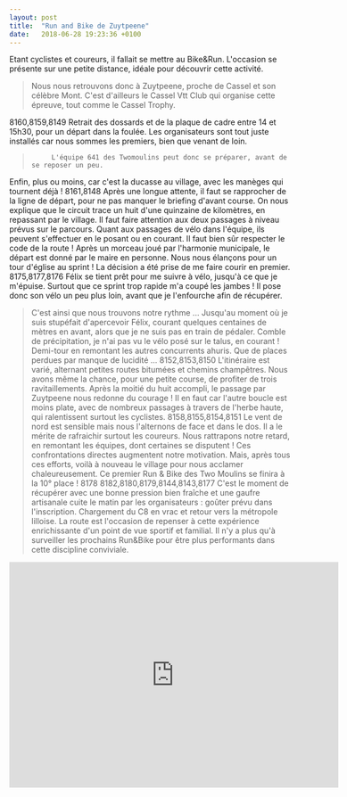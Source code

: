 ```yaml
---
layout: post
title:  "Run and Bike de Zuytpeene"
date:   2018-06-28 19:23:36 +0100
---
```

Etant cyclistes et coureurs, il fallait se mettre au Bike&amp;Run.
L'occasion se présente sur une petite distance, idéale pour découvrir cette activité.
> Nous nous retrouvons donc à Zuytpeene, proche de Cassel et son célèbre Mont.
C'est d'ailleurs le Cassel Vtt Club qui organise cette épreuve, tout comme le Cassel Trophy.

8160,8159,8149
Retrait des dossards et de la plaque de cadre entre 14 et 15h30, pour un départ dans la foulée.
Les organisateurs sont tout juste installés car nous sommes les premiers, bien que venant de loin.
>          L'équipe 641 des Twomoulins peut donc se préparer, avant de se reposer un peu.
Enfin, plus ou moins, car c'est la ducasse au village, avec les manèges qui tournent déjà !
8161,8148
Après une longue attente, il faut se rapprocher de la ligne de départ, pour ne pas manquer le briefing d'avant course.
On nous explique que le circuit trace un huit d'une quinzaine de kilomètres, en repassant par le village.
Il faut faire attention aux deux passages à niveau prévus sur le parcours.
Quant aux passages de vélo dans l'équipe, ils peuvent s'effectuer en le posant ou en courant.
Il faut bien sûr respecter le code de la route !
Après un morceau joué par l'harmonie municipale, le départ est donné par le maire en personne.
Nous nous élançons pour un tour d'église au sprint !
La décision a été prise de me faire courir en premier.
8175,8177,8176
Félix se tient prêt pour me suivre à vélo, jusqu'à ce que je m'épuise.
Surtout que ce sprint trop rapide m'a coupé les jambes !
Il pose donc son vélo un peu plus loin, avant que je l'enfourche afin de récupérer.
> C'est ainsi que nous trouvons notre rythme ...
Jusqu'au moment où je suis stupéfait d'apercevoir Félix, courant quelques centaines de mètres en avant, alors que je ne suis pas en train de pédaler.
Comble de précipitation, je n'ai pas vu le vélo posé sur le talus, en courant !
Demi-tour en remontant les autres concurrents ahuris.
Que de places perdues par manque de lucidité ...
8152,8153,8150
L'itinéraire est varié, alternant petites routes bitumées et chemins champêtres.
Nous avons même la chance, pour une petite course, de profiter de trois ravitaillements.
Après la moitié du huit accompli, le passage par Zuytpeene nous redonne du courage !
Il en faut car l'autre boucle est moins plate, avec de nombreux passages à travers de l'herbe haute, qui ralentissent surtout les cyclistes.
8158,8155,8154,8151
Le vent de nord est sensible mais nous l'alternons de face et dans le dos.
Il a le mérite de rafraichir surtout les coureurs.
> Nous rattrapons notre retard, en remontant les équipes, dont certaines se disputent !
Ces confrontations directes augmentent notre motivation.
Mais, après tous ces efforts, voilà à nouveau le village pour nous acclamer chaleureusement.
> Ce premier Run &amp; Bike des Two Moulins se finira à la 10° place !
8178
8182,8180,8179,8144,8143,8177
C'est le moment de récupérer avec une bonne pression bien fraîche et une gaufre artisanale cuite le matin par les organisateurs : goûter prévu dans l'inscription.
Chargement du C8 en vrac et retour vers la métropole lilloise.
La route est l'occasion de repenser à cette expérience enrichissante d'un point de vue sportif et familial.
Il n'y a plus qu'à surveiller les prochains Run&amp;Bike pour être plus performants dans cette discipline conviviale.

<center><iframe src="https://www.strava.com/activities/1656926736/embed/1b8162a3bf7fbda5ba2ae5477c015a38373211f6" width="590" height="405" frameborder="0" scrolling="no" data-mce-fragment="1"></iframe></center>